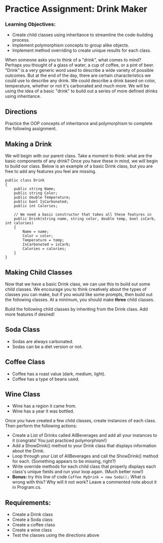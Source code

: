 # Practice Assignment: Drink Maker

### Learning Objectives:

- Create child classes using inheritance to streamline the code-building process.
- Implement polymorphism concepts to group alike objects.
- Implement method overriding to create unique results for each class.

When someone asks you to think of a "drink", what comes to mind? Perhaps you thought of a glass of water, a cup of coffee, or a pint of beer. "Drink" is a very generic word used to describe a wide variety of possible outcomes. But at the end of the day, there are certain characteristics we could use to describe any drink. We could describe a drink based on color, temperature, whether or not it's carbonated and much more. We will be using the idea of a basic "drink" to build out a series of more defined drinks using inheritance.

## Directions
Practice the OOP concepts of inheritance and polymorphism to complete the following assignment.

## Making a Drink
We will begin with our parent class. Take a moment to think: what are the basic components of any drink? Once you have these in mind, we will begin to build our class. Below is an example of a basic Drink class, but you are free to add any features you feel are missing.

```
public class Drink
{
    public string Name;
    public string Color;
    public double Temperature;
    public bool IsCarbonated;
    public int Calories;
    
    // We need a basic constructor that takes all these features in
    public Drink(string name, string color, double temp, bool isCarb, int calories)
    {
    	Name = name;
    	Color = color;
    	Temperature = temp;
    	IsCarbonated = isCarb;
    	Calories = calories;
    }
}
```

## Making Child Classes
Now that we have a basic Drink class, we can use this to build out some child classes. We encourage you to think creatively about the types of classes you can make, but if you would like some prompts, then build out the following classes. At a minimum, you should make **three** child classes.

Build the following child classes by inheriting from the Drink class. Add more features if desired!

## Soda Class
- Sodas are always carbonated.
- Sodas can be a diet version or not.
## Coffee Class
- Coffee has a roast value (dark, medium, light).
- Coffee has a type of beans used.
## Wine Class
- Wine has a region it came from.
- Wine has a year it was bottled.

Once you have created a few child classes, create instances of each class. Then perform the following actions:

- Create a List of Drinks called AllBeverages and add all your instances to it (congrats! You just practiced polymorphism!)
- Add a ShowDrink() method to your Drink class that displays information about the Drink.
- Loop through your List of AllBeverages and call the ShowDrink() method for each. (Something appears to be missing, right?)
- Write override methods for each child class that properly displays each class's unique fields and run your loop again. (Much better now!)
- **Bonus:** try this line of code `Coffee MyDrink = new Soda();` What is wrong with this? Why will it not work? Leave a commented note about it in Program.cs.

## Requirements:
- Create a Drink class
- Create a Soda class
- Create a coffee class
- Create a wine class
- Test the classes using the directions above 